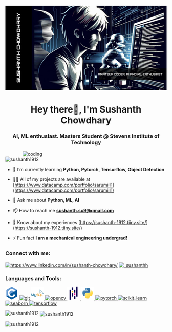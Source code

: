 ![logo](https://github.com/sushanth1912/Sushanth-A.C/blob/main/2.png)
<h1 align="center">Hey there👋, I'm Sushanth Chowdhary</h1>
<h3 align="center">AI, ML enthusiast. Masters Student @ Stevens Institute of Technology</h3>

<img align="right" alt="coding" width="450" src="https://i.redd.it/n8agw6z2smyb1.gif">

<p align="left"> <img src="https://komarev.com/ghpvc/?username=sushanth1912&label=Profile%20views&color=0e75b6&style=flat" alt="sushanth1912" /> </p>

- 🌱 I’m currently learning **Python, Pytorch, Tensorflow, Object Detection**

- 👨‍💻 All of my projects are available at [https://www.datacamp.com/portfolio/sarumill1](https://www.datacamp.com/portfolio/sarumill1)

- 💬 Ask me about **Python, ML, AI**

- 📫 How to reach me **sushanth.sc9@gmail.com**

- 📄 Know about my experiences [https://sushanth-1912.tiiny.site/](https://sushanth-1912.tiiny.site/)

- ⚡ Fun fact **I am a mechanical engineering undergrad!**

<h3 align="left">Connect with me:</h3>
<p align="left">
<a href="https://linkedin.com/in/https://www.linkedin.com/in/sushanth-chowdhary/" target="blank"><img align="center" src="https://raw.githubusercontent.com/rahuldkjain/github-profile-readme-generator/master/src/images/icons/Social/linked-in-alt.svg" alt="https://www.linkedin.com/in/sushanth-chowdhary/" height="30" width="40" /></a>
<a href="https://instagram.com/_sushanthh" target="blank"><img align="center" src="https://raw.githubusercontent.com/rahuldkjain/github-profile-readme-generator/master/src/images/icons/Social/instagram.svg" alt="_sushanthh" height="30" width="40" /></a>
</p>

<h3 align="left">Languages and Tools:</h3>
<p align="left"> <a href="https://www.cprogramming.com/" target="_blank" rel="noreferrer"> <img src="https://raw.githubusercontent.com/devicons/devicon/master/icons/c/c-original.svg" alt="c" width="40" height="40"/> </a> <a href="https://git-scm.com/" target="_blank" rel="noreferrer"> <img src="https://www.vectorlogo.zone/logos/git-scm/git-scm-icon.svg" alt="git" width="40" height="40"/> </a> <a href="https://www.mysql.com/" target="_blank" rel="noreferrer"> <img src="https://raw.githubusercontent.com/devicons/devicon/master/icons/mysql/mysql-original-wordmark.svg" alt="mysql" width="40" height="40"/> </a> <a href="https://opencv.org/" target="_blank" rel="noreferrer"> <img src="https://www.vectorlogo.zone/logos/opencv/opencv-icon.svg" alt="opencv" width="40" height="40"/> </a> <a href="https://pandas.pydata.org/" target="_blank" rel="noreferrer"> <img src="https://raw.githubusercontent.com/devicons/devicon/2ae2a900d2f041da66e950e4d48052658d850630/icons/pandas/pandas-original.svg" alt="pandas" width="40" height="40"/> </a> <a href="https://www.python.org" target="_blank" rel="noreferrer"> <img src="https://raw.githubusercontent.com/devicons/devicon/master/icons/python/python-original.svg" alt="python" width="40" height="40"/> </a> <a href="https://pytorch.org/" target="_blank" rel="noreferrer"> <img src="https://www.vectorlogo.zone/logos/pytorch/pytorch-icon.svg" alt="pytorch" width="40" height="40"/> </a> <a href="https://scikit-learn.org/" target="_blank" rel="noreferrer"> <img src="https://upload.wikimedia.org/wikipedia/commons/0/05/Scikit_learn_logo_small.svg" alt="scikit_learn" width="40" height="40"/> </a> <a href="https://seaborn.pydata.org/" target="_blank" rel="noreferrer"> <img src="https://seaborn.pydata.org/_images/logo-mark-lightbg.svg" alt="seaborn" width="40" height="40"/> </a> <a href="https://www.tensorflow.org" target="_blank" rel="noreferrer"> <img src="https://www.vectorlogo.zone/logos/tensorflow/tensorflow-icon.svg" alt="tensorflow" width="40" height="40"/> </a> </p>

<p><img align="left" src="https://github-readme-stats.vercel.app/api/top-langs?username=sushanth1912&show_icons=true&locale=en&layout=compact" alt="sushanth1912" /></p>

<p>&nbsp;<img align="center" src="https://github-readme-stats.vercel.app/api?username=sushanth1912&show_icons=true&locale=en" alt="sushanth1912" /></p>

<p><img align="center" src="https://github-readme-streak-stats.herokuapp.com/?user=sushanth1912&" alt="sushanth1912" /></p>
